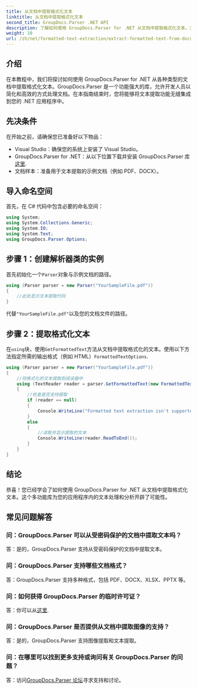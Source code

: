 ```yaml
---
title: 从文档中提取格式化文本
linktitle: 从文档中提取格式化文本
second_title: GroupDocs.Parser .NET API
description: 了解如何使用 GroupDocs.Parser for .NET 从文档中提取格式化文本。为您的应用程序提供简单而高效的文本提取。
weight: 10
url: /zh/net/formatted-text-extraction/extract-formatted-text-from-document/
---
```

## 介绍
在本教程中，我们将探讨如何使用 GroupDocs.Parser for .NET 从各种类型的文档中提取格式化文本。GroupDocs.Parser 是一个功能强大的库，允许开发人员以简化和高效的方式处理文档。在本指南结束时，您将能够将文本提取功能无缝集成到您的 .NET 应用程序中。
## 先决条件
在开始之前，请确保您已准备好以下物品：
- Visual Studio：确保您的系统上安装了 Visual Studio。
-  GroupDocs.Parser for .NET：从以下位置下载并安装 GroupDocs.Parser 库[这里](https://releases.groupdocs.com/parser/net/).
- 文档样本：准备用于文本提取的示例文档（例如 PDF、DOCX）。
## 导入命名空间
首先，在 C# 代码中包含必要的命名空间：
```csharp
using System;
using System.Collections.Generic;
using System.IO;
using System.Text;
using GroupDocs.Parser.Options;
```
## 步骤 1：创建解析器类的实例
首先初始化一个`Parser`对象与示例文档的路径。
```csharp
using (Parser parser = new Parser("YourSampleFile.pdf"))
{
    //此处显示文本提取代码
}
```
代替`"YourSampleFile.pdf"`以及您的文档文件的路径。

## 步骤 2：提取格式化文本
在`using`块，使用`GetFormattedText`方法从文档中提取格式化的文本。使用以下方法指定所需的输出格式（例如 HTML）`FormattedTextOptions`.
```csharp
using (Parser parser = new Parser("YourSampleFile.pdf"))
{
    //将格式化的文本提取到阅读器中
    using (TextReader reader = parser.GetFormattedText(new FormattedTextOptions(FormattedTextMode.Html)))
    {
        //检查是否支持提取
        if (reader == null)
        {
            Console.WriteLine("Formatted text extraction isn't supported.");
        }
        else
        {
            //读取并显示提取的文本
            Console.WriteLine(reader.ReadToEnd());
        }
    }
}
```

## 结论
恭喜！您已经学会了如何使用 GroupDocs.Parser for .NET 从文档中提取格式化文本。这个多功能库为您的应用程序内的文本处理和分析开辟了可能性。

## 常见问题解答
### 问：GroupDocs.Parser 可以从受密码保护的文档中提取文本吗？
答：是的，GroupDocs.Parser 支持从受密码保护的文档中提取文本。
### 问：GroupDocs.Parser 支持哪些文档格式？
答：GroupDocs.Parser 支持多种格式，包括 PDF、DOCX、XLSX、PPTX 等。
### 问：如何获得 GroupDocs.Parser 的临时许可证？
答：你可以从[这里](https://purchase.groupdocs.com/temporary-license/).
### 问：GroupDocs.Parser 是否提供从文档中提取图像的支持？
答：是的，GroupDocs.Parser 支持图像提取和文本提取。
### 问：在哪里可以找到更多支持或询问有关 GroupDocs.Parser 的问题？
答：访问[GroupDocs.Parser 论坛](https://forum.groupdocs.com/c/parser/17)寻求支持和讨论。